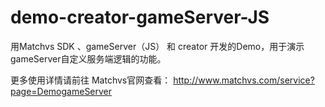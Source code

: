 # demo-creator-gameServer-JS

用Matchvs SDK 、gameServer（JS） 和 creator 开发的Demo，用于演示gameServer自定义服务端逻辑的功能。

更多使用详情请前往 Matchvs官网查看： http://www.matchvs.com/service?page=DemogameServer
